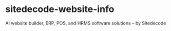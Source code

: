 # sitedecode-website-info
AI website builder, ERP, POS, and HRMS software solutions – by Sitedecode
